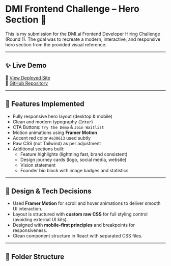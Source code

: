 # DMI Frontend Challenge – Hero Section 🚀

This is my submission for the DMI.ai Frontend Developer Hiring Challenge (Round 1). The goal was to recreate a modern, interactive, and responsive hero section from the provided visual reference.

---

## ✨ Live Demo

🔗 [View Deployed Site](lovable-clone-lf9g.vercel.app)  
🔗 [GitHub Repository](https://github.com/nameisjaat/Lovable_clone)

---

## 📌 Features Implemented

- Fully responsive hero layout (desktop & mobile)
- Clean and modern typography (`Inter`)
- CTA Buttons: `Try the Demo` & `Join Waitlist`
- Motion animations using **Framer Motion**
- Accent red color `#e30613` used subtly
- Raw CSS (not Tailwind) as per adjustment
- Additional sections built:
  - Feature highlights (lightning fast, brand consistent)
  - Design journey cards (logo, social media, website)
  - Vision statement
  - Founder bio block with image badges and statistics

---

## 🧠 Design & Tech Decisions

- Used **Framer Motion** for scroll and hover animations to deliver smooth UI interaction.
- Layout is structured with **custom raw CSS** for full styling control (avoiding external UI kits).
- Designed with **mobile-first principles** and breakpoints for responsiveness.
- Clean component structure in React with separated CSS files.

---

## 📁 Folder Structure


